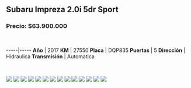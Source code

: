 ## Subaru Impreza 2.0i 5dr Sport

### Precio: $63.900.000


<p>&nbsp;</p>

-----|-----
**Año** | 2017
**KM** | 27550
**Placa** | DQP835
**Puertas** | 5
**Dirección** | Hidraulica
**Transmisión** | Automatica


<p>&nbsp;</p>

<img src="images/Subaru Impreza 2.0i 5dr Sport - 0.0521.jpg?raw=true"/>
<img src="images/Subaru Impreza 2.0i 5dr Sport - 0.0772.jpg?raw=true"/>
<img src="images/Subaru Impreza 2.0i 5dr Sport - 0.1632.jpg?raw=true"/>
<img src="images/Subaru Impreza 2.0i 5dr Sport - 0.1889.jpg?raw=true"/>
<img src="images/Subaru Impreza 2.0i 5dr Sport - 0.2052.jpg?raw=true"/>
<img src="images/Subaru Impreza 2.0i 5dr Sport - 0.2452.jpg?raw=true"/>
<img src="images/Subaru Impreza 2.0i 5dr Sport - 0.3397.jpg?raw=true"/>
<img src="images/Subaru Impreza 2.0i 5dr Sport - 0.3832.jpg?raw=true"/>
<img src="images/Subaru Impreza 2.0i 5dr Sport - 0.3993.jpg?raw=true"/>
<img src="images/Subaru Impreza 2.0i 5dr Sport - 0.5906.jpg?raw=true"/>
<img src="images/Subaru Impreza 2.0i 5dr Sport - 0.6163.jpg?raw=true"/>
<img src="images/Subaru Impreza 2.0i 5dr Sport - 0.7567.jpg?raw=true"/>
<img src="images/Subaru Impreza 2.0i 5dr Sport - 0.8458.jpg?raw=true"/>
<img src="images/Subaru Impreza 2.0i 5dr Sport - 0.987.jpg?raw=true"/>



